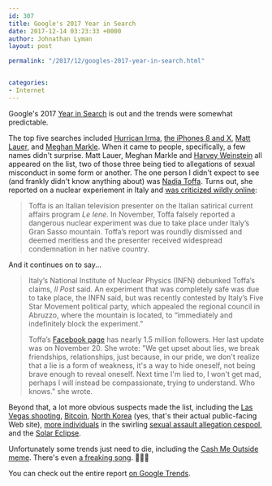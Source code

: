 ```yaml
---
id: 307
title: Google's 2017 Year in Search
date: 2017-12-14 03:23:33 +0000
author: Johnathan Lyman
layout: post

permalink: "/2017/12/googles-2017-year-in-search.html"


categories:
- Internet
---
```

Google's 2017 <a href="https://trends.google.com/trends/yis/2017/GLOBAL/?ref=johnathan-org">Year in Search</a> is out and the trends were somewhat predictable.

<!--more-->

The top five searches included <a href="https://en.wikipedia.org/wiki/Hurricane_Irma">Hurrican Irma</a>, <a href="https://www.apple.com/iphone/">the iPhones 8 and X</a>, <a href="http://variety.com/2017/tv/news/nbc-news-matt-lauer-investigation-1202638303/">Matt Lauer</a>, and <a href="http://www.bbc.co.uk/news/uk-42336684">Meghan Markle</a>. When it came to people, specifically, a few names didn't surprise. Matt Lauer, Meghan Markle and <a href="http://www.bbc.com/news/entertainment-arts-41594672">Harvey Weinstein</a> all appeared on the list, two of those three being tied to allegations of sexual misconduct in some form or another. The one person I didn't expect to see (and frankly didn't know anything about) was <a href="https://twitter.com/nadiatoffa?lang=en">Nadia Toffa</a>. Turns out, she reported on a nuclear experiement in Italy and <a href="http://www.newsweek.com/who-nadia-toffa-italian-television-presenter-was-worlds-third-most-googled-746586">was criticized wildly online</a>:
<blockquote>Toffa is an Italian television presenter on the Italian satirical current affairs program <em>Le Iene</em>. In November, Toffa falsely reported a dangerous nuclear experiment was due to take place under Italy’s Gran Sasso mountain. Toffa’s report was roundly dismissed and deemed meritless and the presenter received widespread condemnation in her native country.</blockquote>
And it continues on to say...
<blockquote>Italy’s National Institute of Nuclear Physics (INFN) debunked Toffa’s claims, <em>Il Post</em> said. An experiment that was completely safe was due to take place, the INFN said, but was recently contested by Italy’s Five Star Movement political party, which appealed the regional council in Abruzzo, where the mountain is located, to “immediately and indefinitely block the experiment.”

Toffa’s <a href="https://www.facebook.com/pg/NadiaToffa/posts/?ref=page_internal">Facebook page</a> has nearly 1.5 million followers. Her last update was on November 20. She wrote: "We get upset about lies, we break friendships, relationships, just because, in our pride, we don't realize that a lie is a form of weakness, it's a way to hide oneself, not being brave enough to reveal oneself. Next time I'm lied to, I won't get mad, perhaps I will instead be compassionate, trying to understand. Who knows." she wrote.</blockquote>
Beyond that, a lot more obvious suspects made the list, including the <a href="https://en.wikipedia.org/wiki/2017_Las_Vegas_shooting">Las Vegas shooting</a>, <a href="https://bitcoin.org/en/">Bitcoin</a>, <a href="http://www.korea-dpr.com">North Korea</a> (yes, that's their actual public-facing Web site), <a href="https://wtop.com/national/2017/11/list-of-men-in-media-accused-of-sexual-misconduct/">more individuals</a> in the swirling <a href="https://wtop.com/national/2017/11/list-of-men-in-media-accused-of-sexual-misconduct/">sexual assault allegation cespool</a>, and the <a href="https://www.space.com/33797-total-solar-eclipse-2017-guide.html">Solar Eclipse</a>.

Unfortunately some trends just need to die, including the <a href="https://www.thesun.co.uk/news/2999990/cash-me-ousside-girl-danielle-bregoli/">Cash Me Outside meme</a>. There's even <a href="https://www.youtube.com/watch?v=nkMUMroTcTg">a freaking song</a>. 🤦🏼‍♂️

You can check out the entire report <a href="https://trends.google.com/trends/yis/2017/GLOBAL/?ref=johnathan-org">on Google Trends</a>.